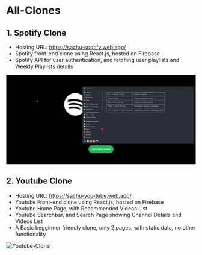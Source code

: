 # All-Clones

## 1. Spotify Clone

- Hosting URL: https://sachu-spotify.web.app/
- Spotify front-end clone using React.js, hosted on Firebase
- Spotify API for user authentication, and fetching user playlists and Weekly Playlists details

![Spotify-Clone](./images/spotify-clone.gif)

## 2. Youtube Clone

- Hosting URL: https://sachu-you-tube.web.app/
- Youtube Front-end clone using React.js, hosted on Firebase
- Youtube Home Page, with Recommended Videos List
- Youtube Searchbar, and Search Page showing Channel Details and Videos List
- A Basic begginner friendly clone, only 2 pages, with static data, no other functionality

![Youtube-Clone](./images/youtube-clone.gif)

